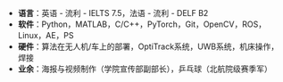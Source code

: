 * **语言**：英语 - 流利 - IELTS 7.5，法语 - 流利 - DELF B2
* **软件**：Python，MATLAB，C/C++，PyTorch，Git，OpenCV，ROS，Linux，AE，PS
* **硬件**：算法在无人机/车上的部署，OptiTrack系统，UWB系统，机床操作，焊接
* **业余**：海报与视频制作（学院宣传部副部长），乒乓球（北航院级赛季军）